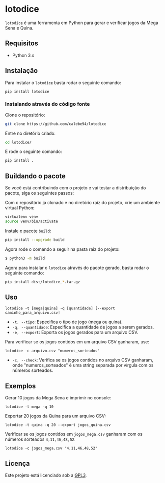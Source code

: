 # lotodice

`lotodice` é uma ferramenta em Python para gerar e verificar jogos da Mega Sena e Quina.

## Requisitos

- Python 3.x

## Instalação

Para instalar o `lotodice` basta rodar o seguinte comando:

```sh
pip install lotodice
```


### Instalando através do código fonte

Clone o repositório:

``` sh
git clone https://github.com/calebe94/lotodice
```

Entre no diretório criado:

``` sh
cd lotodice/
```

E rode o seguinte comando:

``` sh
pip install .
```

## Buildando o pacote

Se você está contribuindo com o projeto e vai testar a distribuição do pacote, siga os seguintes passos:

Com o repositório já clonado e no diretório raiz do projeto, crie um ambiente virtual Python:

```sh
virtualenv venv
source venv/bin/activate
```

Instale o pacote `build`:

```sh
pip install --upgrade build
```

Agora rode o comando a seguir na pasta raiz do projeto:

```sh
$ python3 -m build
```

Agora para instalar o `lotodice` através do pacote gerado, basta rodar o seguinte comando:

``` sh
pip install dist/lotodice_*.tar.gz
```

## Uso

```
lotodice -t [mega|quina] -q [quantidade] [--export caminho_para_arquivo.csv]
```

- `-t, --tipo`: Especifica o tipo de jogo (mega ou quina).
- `-q, --quantidade`: Especifica a quantidade de jogos a serem gerados.
- `-e, --export`: Exporta os jogos gerados para um arquivo CSV.

Para verificar se os jogos contidos em um arquivo CSV ganharam, use:

```
lotodice -c arquivo.csv "numeros_sorteados"
```

- `-c, --check`: Verifica se os jogos contidos no arquivo CSV ganharam, onde "numeros_sorteados" é uma string separada por vírgula com os números sorteados.

## Exemplos

Gerar 10 jogos da Mega Sena e imprimir no console:

```
lotodice -t mega -q 10
```

Exportar 20 jogos da Quina para um arquivo CSV:

```
lotodice -t quina -q 20 --export jogos_quina.csv
```

Verificar se os jogos contidos em `jogos_mega.csv` ganharam com os números sorteados `4,11,46,48,52`:

```
lotodice -c jogos_mega.csv "4,11,46,48,52"
```

## Licença

Este projeto está licenciado sob a [GPL3](./LICENSE).
